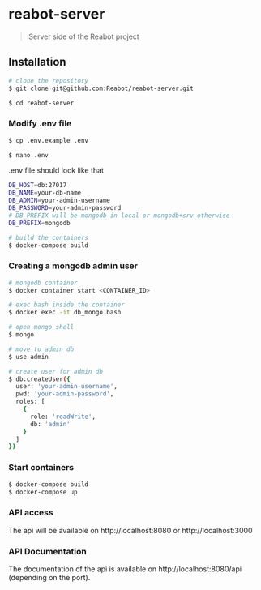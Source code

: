 # reabot-server

> Server side of the Reabot project

## Installation

```bash
# clone the repository
$ git clone git@github.com:Reabot/reabot-server.git

$ cd reabot-server
```

### Modify .env file

```bash
$ cp .env.example .env

$ nano .env
```

.env file should look like that

```bash
DB_HOST=db:27017
DB_NAME=your-db-name
DB_ADMIN=your-admin-username
DB_PASSWORD=your-admin-password
# DB_PREFIX will be mongodb in local or mongodb+srv otherwise
DB_PREFIX=mongodb

```

```bash
# build the containers
$ docker-compose build
```

### Creating a mongodb admin user

```bash
# mongodb container
$ docker container start <CONTAINER_ID>

# exec bash inside the container
$ docker exec -it db_mongo bash

# open mongo shell
$ mongo

# move to admin db
$ use admin

# create user for admin db
$ db.createUser({
  user: 'your-admin-username',
  pwd: 'your-admin-password',
  roles: [
    {
      role: 'readWrite',
      db: 'admin'
    }
  ]
})
```

### Start containers

```bash
$ docker-compose build
$ docker-compose up
```

### API access

The api will be available on http://localhost:8080 or http://localhost:3000

### API Documentation

The documentation of the api is available on http://localhost:8080/api (depending on the port).
